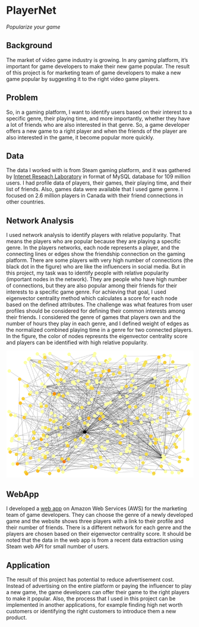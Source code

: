 # PlayerNet
*Popularize your game*

## Background
The market of video game industry is growing. In any gaming platform, it’s important for game developers to make their new game popular.
The result of this project is for marketing team of game developers to make a new game popular by suggesting it to the right video game players.

## Problem
So, in a gaming platform, I want to identify users based on their interest to a specific genre, their playing time, and more importantly,
whether they have a lot of friends who are also interested in that genre. So, a game developer offers a new game to a right player
and when the friends of the player are also interested in the game, it become popular more quickly.

## Data
The data I worked with is from Steam gaming platform, and it was gathered by [Intenet Reseach Laboratory](https://steam.internet.byu.edu/ "Steam Dataset") in format of MySQL database for 109 million users. I had profile data of players, their games, their playing time, and their list of friends. Also, games data were available that I used game genre. I focused on 2.6 million players in Canada with their friend connections in other countries.

## Network Analysis
I used network analysis to identify players with relative popularity. That means the players who are popular because they are playing a specific genre. In the players networks, each node represents a player, and the connecting lines or edges show the friendship connection on the gaming platform. There are some players with very high number of connections (the black dot in the figure) who are like the influencers in social media. But in this project, my task was to identify people with relative popularity (important nodes in the network). They are people who have high number of connections, but they are also popular among their friends for their interests to a specific game genre. For achieving that goal, I used eigenvector centrality method which calculates a score for each node based on the defined attributes. The challenge was what features from user profiles should be considered for defining their common interests among their friends. I considered the genre of games that players own and the number of hours they play in each genre, and I defined weight of edges as the normalized combined playing time in a genre for two connected players. In the figure, the color of nodes represnts the eigenvector centrality score and players can be identified with high relative popularity.

![alt text](subgraph.png "Subgraph")

## WebApp
I developed a [web app](http://ec2-18-220-189-176.us-east-2.compute.amazonaws.com/ "PlayerNet") on Amazon Web Services (AWS) for the marketing team of game developers. They can choose the genre of a newly developed game and the website shows three players with a link to their profile and their number of friends. There is a different network for each genre and the players are chosen based on their eigenvector centrality score. It should be noted that the data in the web app is from a recent data extraction using Steam web API for small number of users.

## Application
The result of this project has potential to reduce advertisement cost. Instead of advertising on the entire platform or paying the influencer to play a new game, the game developers can offer their game to the right players to make it popular. Also, the process that I used in this project can be implemented in another applications, for example finding high net worth customers or identifying the right customers to introduce them a new product.
